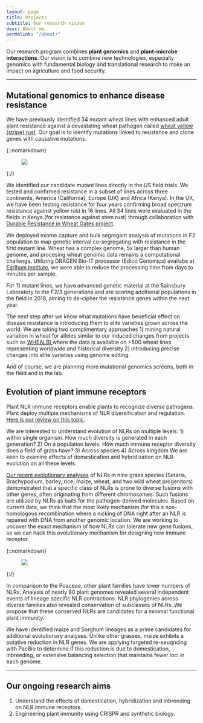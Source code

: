 ```yaml
---
layout: page
title: Projects
subtitle: Our research vision
desc: About me.
permalink: "/about/"
---
```

<div class="pretty-links">

<div class="lead lead-about">

Our research program combines **plant genomics** and **plant-microbe interactions**. Our vision is to combine new technologies, especially genomics with fundamental biology and translational research to make an impact on agriculture and food security.

</div>

---

## **Mutational genomics to enhance disease resistance**

We have previously identified 34 mutant wheat lines with enhanced adult plant resistance against a devastating wheat pathogen called [wheat yellow (stripe) rust](https://en.wikipedia.org/wiki/Wheat_yellow_rust). Our goal is to identify mutations linked to resistance and clone genes with causative mutations.

{::nomarkdown} <figure class="site-profile"> <img src="{{ site.baseurl }}/assets/img/profile.png"> </figure> {:/}

We identified our candidate mutant lines directly in the US field trials. We tested and confirmed resistance in a subset of lines across three continents, America (California), Europe (UK) and Africa (Kenya). In the UK, we have been testing resistance for four years confirming broad spectrum resistance against yellow rust in 16 lines. All 34 lines were evaluated in the fields in Kenya (for resistance against stem rust) through collaboration with [Durable Resistance in Wheat Gates project](http://www.wheatrust.cornell.edu/).

We deployed exome capture and bulk segregant analysis of mutations in F2 population to map genetic interval co-segregating with resistance in the first mutant line. Wheat has a complex genome, 5x larger than human genome, and procesing wheat genomic data remains a computational challenge. Utilizing DRAGEN Bio-IT processor (Edico Genomics) availabe at [Earlham Institute](http://www.earlham.ac.uk/dragen-processor), we were able to reduce the processing time from days to minutes per sample.

For 11 mutant lines, we have advanced genetic material at the Sainsbury Laboratory to the F2/3 generations and are scoring additional populations in the field in 2018, aiming to de-cipher the resistance genes within the next year.

The next step after we know what mutations have beneficial effect on disease resistance is introducing them to elite varieties grown across the world. We are taking two complimentary approaches 1) mining natural variation in wheat for alleles similar to our induced changes from projects such as [WHEALBI ]()where the data is available on >500 wheat lines representing worldwide and historical diversity 2) introducing precise changes into elite varieties using genome editing.

And of course, we are planning more mutational genomics screens, both in the field and in the lab.

## **Evolution of plant immune receptors**

Plant NLR immune receptors enable plants to recognize diverse pathogens. Plant deploy multiple mechanisms of NLR diversification and regulation. [Here is our review on this topic]().  

We are interested to understand evolution of NLRs on multiple levels: 1) within single organism. How much diversity is generated in each generation? 2) On a population levels. How much immune receptor diversity does a field of grass have? 3) Across species 4) Across kingdom We are keen to examine effects of domestication and hybridization on NLR evolution on all these levels.

[Our recent evolutionary analyses]() of NLRs in nine grass species (Setaria, Brachypodium, barley, rice, maize, wheat, and two wild wheat progenitors) demonstrated that a specific class of NLRs is prone to diverse fusions with other genes, often originating from different chromosomes. Such fusions are utilized by NLRs as baits for the pathogen-derived molecules. Based on current data, we think that the most likely mechanism ifor this s non-homologous recombination where a nicking of DNA right after an NLR is repaired with DNA from another genomic location. We are working to uncover the exact mechanism of how NLRs can tolerate new gene fusions, so we can hack this evolutionary mechanism for designing new immune receptor.

{::nomarkdown} <figure class="site-profile"> <img src="{{ site.baseurl }}/assets/img/profile.png"> </figure> {:/}

In comparison to the Poaceae, other plant families have lower numbers of NLRs. Analysis of nearly 80 plant genomes revealed several independent events of lineage specific NLR contractions. NLR phylogenies across diverse families also revealed conservation of subclasses of NLRs. We propose that these conserved NLRs are candidates for a minimal functional plant immunity.

We have identified maize and Sorghum lineages as a prime candidates for additional evolutionary analyses. Unlike other grasses, maize exhibits a putative reduction in NLR genes. We are applying targeted re-seuqncing with PacBio to determine if this reduction is due to domestication, inbreeding, or extensive balancing selection that maintains fewer loci in each genome.

---

## Our ongoing research aims

1. Understand the effects of domestication, hybridization and inbreeding on NLR immune receptors.
2. Engineering plant immunity using CRISPR and synthetic biology.

</div>